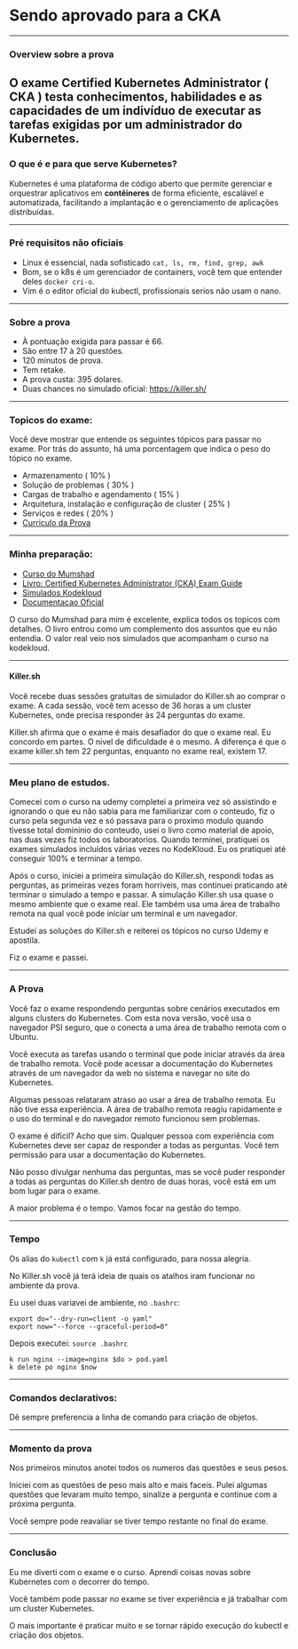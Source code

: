 # Sendo aprovado para a CKA
---
### Overview sobre a prova

O exame Certified Kubernetes Administrator ( CKA ) testa conhecimentos, habilidades e as capacidades de um indivíduo de executar as tarefas exigidas por um administrador do Kubernetes.
---
### O que é e para que serve Kubernetes?

Kubernetes é uma plataforma de código aberto que permite gerenciar e orquestrar aplicativos em **contêineres** de forma eficiente, escalável e automatizada, facilitando a implantação e o gerenciamento de aplicações distribuídas.

---

### Pré requisitos não oficiais

- Linux é essencial, nada sofisticado ```cat, ls, rm, find, grep, awk```
- Bom, se o k8s é um gerenciador de containers, você tem que entender deles ```docker cri-o```. 
- Vim é o editor oficial do kubectl, profissionais serios não usam o nano.

---
### Sobre a prova

- À pontuação exigida para passar é 66.
- São entre 17 à 20 questões.
- 120 minutos de prova.
- Tem retake. 
- A prova custa: 395 dolares.
- Duas chances no simulado oficial: https://killer.sh/

---
### Topicos do exame: 

Você deve mostrar que entende os seguintes tópicos para passar no exame. Por trás do assunto, há uma porcentagem que indica o peso do tópico no exame.
- Armazenamento ( 10% )
- Solução de problemas ( 30% )
- Cargas de trabalho e agendamento ( 15% )
- Arquitetura, instalação e configuração de cluster ( 25% ) 
- Serviços e redes ( 20% )
- [Curriculo da Prova](https://github.com/cncf/curriculum/blob/master/CKA_Curriculum_v1.27.pdf)

---
### Minha preparação:

- [Curso do Mumshad](https://www.udemy.com/course/certified-kubernetes-administrator-with-practice-tests/)
- [Livro: Certified Kubernetes Administrator (CKA) Exam Guide](https://www.packtpub.com/product/certified-kubernetes-administrator-cka-exam-guide/9781803238265)
- [Simulados Kodekloud](https://kodekloud.com/topic/lab-cka-mock-exam-1/)
- [Documentacao Oficial](https://kubernetes.io/docs/)

O curso do Mumshad para mim é excelente, explica todos os topicos com detalhes. O livro entrou como um complemento dos assuntos que eu não entendia. O valor real veio nos simulados que acompanham o curso na kodekloud.

---

#### Killer.sh

Você recebe duas sessões gratuitas de simulador do Killer.sh ao comprar o exame. A cada sessão, você tem acesso de 36 horas a um cluster Kubernetes, onde precisa responder às 24 perguntas do exame.

Killer.sh afirma que o exame é mais desafiador do que o exame real. Eu concordo em partes. O nivel de dificuldade é o mesmo. A diferença é que o exame killer.sh tem 22 perguntas, enquanto no exame real, existem 17.

---
### Meu plano de estudos.

Comecei com o curso na udemy completei a primeira vez só assistindo e ignorando o que eu não sabia para me familiarizar com o conteudo, fiz o curso pela segunda vez e só passava para o proximo modulo quando tivesse total domininio do conteudo, usei o livro como material de apoio, nas duas vezes fiz todos os laboratorios. Quando terminei, pratiquei os exames simulados incluídos várias vezes no KodeKloud. Eu os pratiquei até conseguir 100% e terminar a tempo.

Após o curso, iniciei a primeira simulação do Killer.sh, respondi todas as perguntas, as primeiras vezes foram horriveis, mas continuei praticando até terminar o simulado a tempo e passar. A simulação Killer.sh usa quase o mesmo ambiente que o exame real. Ele também usa uma área de trabalho remota na qual você pode iniciar um terminal e um navegador.

Estudei as soluções do Killer.sh e reiterei os tópicos no curso Udemy e apostila.

Fiz o exame e passei.

---
### A Prova

Você faz o exame respondendo perguntas sobre cenários executados em alguns
clusters do Kubernetes. Com esta nova versão, você usa o navegador PSI seguro, que o conecta a uma área de trabalho remota com o Ubuntu.

Você executa as tarefas usando o terminal que pode iniciar através da área de trabalho remota. Você pode acessar a documentação do Kubernetes através de um navegador da web no sistema e navegar no site do Kubernetes.

Algumas pessoas relataram atraso ao usar a área de trabalho remota. Eu não tive essa experiência. A área de trabalho remota reagiu rapidamente e o uso do terminal e do navegador remoto funcionou sem problemas.

O exame é difícil? Acho que sim. Qualquer pessoa com experiência com Kubernetes deve ser capaz de responder a todas as perguntas. Você tem permissão para usar a documentação do Kubernetes.

Não posso divulgar nenhuma das perguntas, mas se você puder responder a todas as perguntas do Killer.sh dentro de duas horas, você está em um bom lugar para o exame.

A maior problema é o tempo. Vamos focar na gestão do tempo.

---

### Tempo

Os alias do `kubectl` com `k` já está configurado, para nossa alegria.

No Killer.sh você já terá ideia de quais os atalhos iram funcionar no ambiente da prova. 

Eu usei duas variavei de ambiente, no ```.bashrc```:

```
export do="--dry-run=client -o yaml"
export now="--force --graceful-period=0"
```
Depois executei: ```source .bashrc```

```
k run nginx --image=nginx $do > pod.yaml
k delete po nginx $now 
```

---
### Comandos declarativos:

Dê sempre preferencia a linha de comando para criação de objetos.

---

### Momento da prova

Nos primeiros minutos anotei todos os numeros das questões e seus pesos.  

Iniciei com as questões de peso mais alto e mais faceis. Pulei algumas questões que levaram muito tempo, sinalize a pergunta e continue com a próxima pergunta.

Você sempre pode reavaliar se tiver tempo restante no final do exame.

---
### Conclusão
Eu me diverti com o exame e o curso. Aprendi coisas novas sobre Kubernetes com o decorrer do tempo. 

Você também pode passar no exame se tiver experiência e já trabalhar com um cluster Kubernetes.

O mais importante é praticar muito e se tornar rápido execução do kubectl e criação dos objetos. 